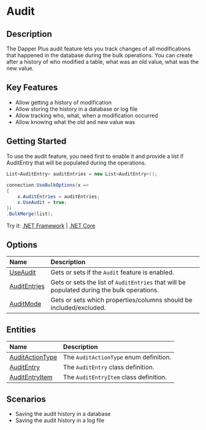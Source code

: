 # Audit

## Description
The Dapper Plus audit feature lets you track changes of all modifications that happened in the database during the bulk operations. You can create after a history of who modified a table, what was an old value, what was the new value.

## Key Features
- Allow getting a history of modification
- Allow storing the history in a database or log file
- Allow tracking who, what, when a modification occurred
- Allow knowing what the old and new value was

## Getting Started
To use the audit feature, you need first to enable it and provide a list if AuditEntry that will be populated during the operations.

```csharp
List<AuditEntry> auditEntries = new List<AuditEntry>(); 
        
connection.UseBulkOptions(x => 
{ 
    x.AuditEntries = auditEntries; 
    x.UseAudit = true;
})
.BulkMerge(list);
```

Try it: [.NET Framework](https://dotnetfiddle.net/s8wLF9) | [.NET Core](https://dotnetfiddle.net/cjasQV)

## Options
| Name                               | Description                                                           |
|:-----------------------------------|:----------------------------------------------------------------------|
|[UseAudit](../options/use-audit.md)  | Gets or sets if the `Audit` feature is enabled. |
|[AuditEntries](../options/audit-entries.md)  | Gets or sets the list of `AuditEntries` that will be populated during the bulk operations. |
|[AuditMode](../options/audit-mode.md)  | Gets or sets which properties/columns should be included/excluded. |

## Entities
| Name                               | Description                                                           |
|:-----------------------------------|:----------------------------------------------------------------------|
|[AuditActionType](../options/audit-entities.md#audit-action-type) | The `AuditActionType` enum definition.  |
|[AuditEntry](../options/audit-entities.md#audit-entry) | The `AuditEntry` class definition. |
|[AuditEntryItem](../options/audit-entities.md#audit-entry-item) | The `AuditEntryItem` class definition. |

## Scenarios
- Saving the audit history in a database
- Saving the audit history in a log file
